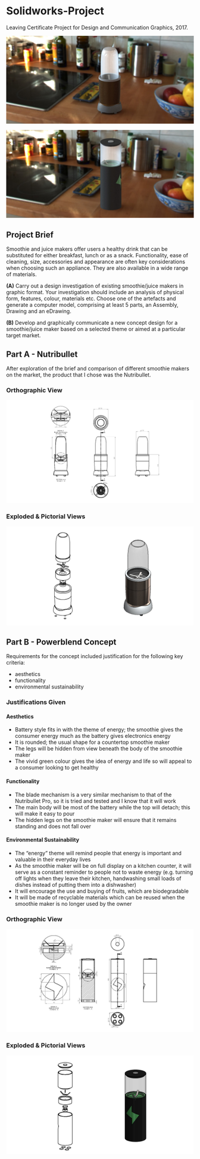 # Solidworks-Project
Leaving Certificate Project for Design and Communication Graphics, 2017.

![Nutribullet Photorealistic](/Images/Nutribullet_Photorealistic.JPG)

![Powerblend Photorealistic](/Images/Powerblend_Photorealistic.JPG)

## Project Brief
Smoothie and juice makers offer users a healthy drink that can be substituted for either breakfast, lunch or as a snack. Functionality, ease of cleaning, size, accessories and appearance are often key considerations when choosing such an appliance. They are also available in a wide range of materials.

**(A)** Carry out a design investigation of existing smoothie/juice makers in graphic format. Your investigation should include an analysis of physical form, features, colour, materials etc. Choose one of the artefacts and generate a computer model, comprising at least 5 parts, an Assembly, Drawing and an eDrawing.

**(B)** Develop and graphically communicate a new concept design for a smoothie/juice maker based on a selected theme or aimed at a particular target market. 

## Part A - Nutribullet
After exploration of the brief and comparison of different smoothie makers on the market, the product that I chose was the Nutribullet.

### Orthographic View
![Nutribullet Orthographic](/Images/Nutribullet_Orthographic.JPG)

### Exploded & Pictorial Views
![Nutribullet Exploded and Pictorial](/Images/Nutribullet_Exploded_Pictorial.JPG)

## Part B - Powerblend Concept
Requirements for the concept included justification for the following key criteria:
- aesthetics
- functionality
- environmental sustainability

### Justifications Given
#### Aesthetics
- Battery style fits in with the theme of energy; the smoothie gives the consumer energy much as the battery gives
electronics energy
- It is rounded; the usual shape for a countertop smoothie maker
- The legs will be hidden from view beneath the body of the smoothie maker
- The vivid green colour gives the idea of energy and life so will appeal to a consumer looking to get healthy
#### Functionality
- The blade mechanism is a very similar mechanism to that of the Nutribullet Pro, so it is tried and tested and I know that it will work
- The main body will be most of the battery while the top will detach; this will make it easy to pour
- The hidden legs on the smoothie maker will ensure that it
remains standing and does not fall over
#### Environmental Sustainability
- The “energy” theme will remind people that energy is important and valuable in their everyday lives
- As the smoothie maker will be on full display on a kitchen counter, it will serve as a constant reminder to people not to waste energy (e.g. turning off lights when they leave their kitchen, handwashing small loads of dishes instead of putting them into a dishwasher)
- It will encourage the use and buying of fruits, which are
biodegradable 
- It will be made of recyclable materials which can be reused when the smoothie maker is no longer used by the owner
### Orthographic View
![Powerblend Orthographic](/Images/Powerblend_Orthographic.JPG)

### Exploded & Pictorial Views
![Powerblend Exploded and Pictorial](/Images/Powerblend_Exploded_Pictorial.JPG)
